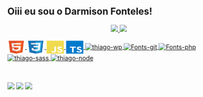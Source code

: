 ## Oiii eu sou o Darmison Fonteles!
<div align="center">
  <a href="https://github.com/DarmisonFonteles">
  <img height="180rem" src="https://github-readme-stats.vercel.app/api?username=DarmisonFonteles&show_icons=true&theme=dracula&include_all_commits=true&count_private=true"/>
  <img height="180rem" src="https://github-readme-stats.vercel.app/api/top-langs/?username=DarmisonFonteles&layout=compact&langs_count=7&theme=dracula"/>
</div>
  
  <div style="display: inline_block"><br>
    <img align="center" alt="Fonts-HTML" height="30" width="40" src="https://raw.githubusercontent.com/devicons/devicon/master/icons/html5/html5-original.svg">
    <img align="center" alt="Fonts-CSS" height="30" width="40" src="https://raw.githubusercontent.com/devicons/devicon/master/icons/css3/css3-original.svg">
    <img align="center" alt="Fonts-Js" height="30" width="40" src="https://raw.githubusercontent.com/devicons/devicon/master/icons/javascript/javascript-plain.svg">
    <img align="center" alt="Fonts-Ts" height="30" width="40" src="https://raw.githubusercontent.com/devicons/devicon/master/icons/typescript/typescript-plain.svg">
    <img align="center" alt="thiago-wp" height="30" width="40" src="https://cdn.jsdelivr.net/gh/devicons/devicon/icons/wordpress/wordpress-plain.svg" />
    <img align="center" alt="Fonts-git" height="30" width="40" src="https://cdn.jsdelivr.net/gh/devicons/devicon/icons/git/git-original.svg">
    <img align="center" alt="Fonts-php" height="30" width="40" src="https://cdn.jsdelivr.net/gh/devicons/devicon/icons/php/php-plain.svg">
    <img align="center" alt="thiago-sass" height="30" width="40" src="https://cdn.jsdelivr.net/gh/devicons/devicon/icons/sass/sass-original.svg" />
    <img align="center" alt="thiago-node" height="30" width="40" src="https://cdn.jsdelivr.net/gh/devicons/devicon/icons/nodejs/nodejs-original.svg" />
    <br>  
  </div>
  
  
  ##
  
  <div> 
    <br>
  <a href="https://instagram.com/Darmisonfonteles7" target="_blank"><img src="https://img.shields.io/badge/-Instagram-%23E4405F?style=for-the-badge&logo=instagram&logoColor=white" target="_blank"></a> 
  <a href = "mailto:Darmisonfonteles@gmail.com"><img src="https://img.shields.io/badge/-Gmail-%23333?style=for-the-badge&logo=gmail&logoColor=white" target="_blank"></a>
  <a href="https://www.linkedin.com/in/darmison-fonteles/" target="_blank"><img src="https://img.shields.io/badge/-LinkedIn-%230077B5?style=for-the-badge&logo=linkedin&logoColor=white" target="_blank"></a>
    
 
</div>